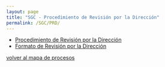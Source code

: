 ```yaml
---
layout: page
title: "SGC - Procedimiento de Revisión por la Dirección"
permalink: /SGC/PRD/
---
```


 - [Procedimiento de Revisión por la Dirección](PRD-v1.pdf)
 - [Formato de Revisión por la Dirección](FRD-v0.pdf)


[volver al mapa de procesos](http://lancis.ecologia.unam.mx/SGC/)
